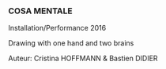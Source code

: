 ### COSA MENTALE
Installation/Performance 2016

Drawing with one hand and two brains

Auteur: Cristina HOFFMANN & Bastien DIDIER